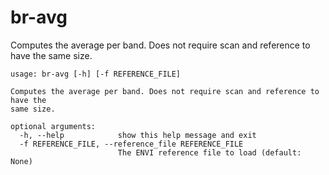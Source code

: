 # br-avg

Computes the average per band. Does not require scan and reference to have the same size.

```
usage: br-avg [-h] [-f REFERENCE_FILE]

Computes the average per band. Does not require scan and reference to have the
same size.

optional arguments:
  -h, --help            show this help message and exit
  -f REFERENCE_FILE, --reference_file REFERENCE_FILE
                        The ENVI reference file to load (default: None)
```
